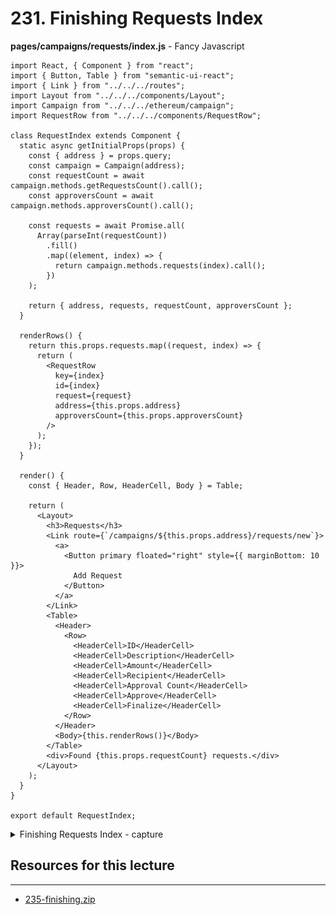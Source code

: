 # 231. Finishing Requests Index

**pages/campaigns/requests/index.js** - Fancy Javascript
```
import React, { Component } from "react";
import { Button, Table } from "semantic-ui-react";
import { Link } from "../../../routes";
import Layout from "../../../components/Layout";
import Campaign from "../../../ethereum/campaign";
import RequestRow from "../../../components/RequestRow";

class RequestIndex extends Component {
  static async getInitialProps(props) {
    const { address } = props.query;
    const campaign = Campaign(address);
    const requestCount = await campaign.methods.getRequestsCount().call();
    const approversCount = await campaign.methods.approversCount().call();

    const requests = await Promise.all(
      Array(parseInt(requestCount))
        .fill()
        .map((element, index) => {
          return campaign.methods.requests(index).call();
        })
    );

    return { address, requests, requestCount, approversCount };
  }

  renderRows() {
    return this.props.requests.map((request, index) => {
      return (
        <RequestRow
          key={index}
          id={index}
          request={request}
          address={this.props.address}
          approversCount={this.props.approversCount}
        />
      );
    });
  }

  render() {
    const { Header, Row, HeaderCell, Body } = Table;

    return (
      <Layout>
        <h3>Requests</h3>
        <Link route={`/campaigns/${this.props.address}/requests/new`}>
          <a>
            <Button primary floated="right" style={{ marginBottom: 10 }}>
              Add Request
            </Button>
          </a>
        </Link>
        <Table>
          <Header>
            <Row>
              <HeaderCell>ID</HeaderCell>
              <HeaderCell>Description</HeaderCell>
              <HeaderCell>Amount</HeaderCell>
              <HeaderCell>Recipient</HeaderCell>
              <HeaderCell>Approval Count</HeaderCell>
              <HeaderCell>Approve</HeaderCell>
              <HeaderCell>Finalize</HeaderCell>
            </Row>
          </Header>
          <Body>{this.renderRows()}</Body>
        </Table>
        <div>Found {this.props.requestCount} requests.</div>
      </Layout>
    );
  }
}

export default RequestIndex;
```


<details>
  <summary>Finishing Requests Index - capture</summary>

![231.1_Finishing-Requests-Index.png](../imgs/231.1_Finishing-Requests-Index.png)
---
</details>

##  Resources for this lecture

---

-   [235-finishing.zip](https://beatlesm.s3.us-west-1.amazonaws.com/ethereum-and-solidity-complete-developer-guide/235-finishing.zip)